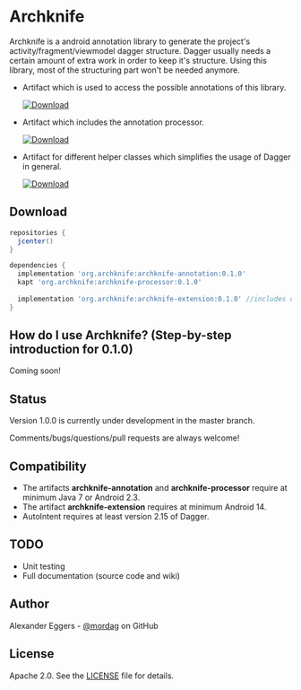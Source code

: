 Archknife
=====

Archknife is a android annotation library to generate the project's activity/fragment/viewmodel dagger structure. Dagger usually needs a certain amount of extra work in order to keep it's structure. Using this library, most of the structuring part won't be needed anymore.

* Artifact which is used to access the possible annotations of this library.

  [![Download](https://api.bintray.com/packages/mordag/android/archknife-annotation/images/download.svg) ](https://bintray.com/mordag/android/archknife-annotation/_latestVersion)

* Artifact which includes the annotation processor.

  [![Download](https://api.bintray.com/packages/mordag/android/archknife-processor/images/download.svg) ](https://bintray.com/mordag/android/archknife-processor/_latestVersion) 

* Artifact for different helper classes which simplifies the usage of Dagger in general.

  [![Download](https://api.bintray.com/packages/mordag/android/archknife-extension/images/download.svg) ](https://bintray.com/mordag/android/archknife-extension/_latestVersion)

Download
--------
```gradle
repositories {
  jcenter()
}

dependencies {
  implementation 'org.archknife:archknife-annotation:0.1.0'
  kapt 'org.archknife:archknife-processor:0.1.0'
  
  implementation 'org.archknife:archknife-extension:0.1.0' //includes optional helper classes
}
```

How do I use Archknife? (Step-by-step introduction for 0.1.0)
-------------------
Coming soon!

Status
------
Version 1.0.0 is currently under development in the master branch.

Comments/bugs/questions/pull requests are always welcome!

Compatibility
-------------

 * The artifacts **archknife-annotation** and **archknife-processor** require at minimum Java 7 or Android 2.3.
 * The artifact **archknife-extension** requires at minimum Android 14.
 * AutoIntent requires at least version 2.15 of Dagger.
 
TODO
-------------
* Unit testing
* Full documentation (source code and wiki)

Author
------
Alexander Eggers - [@mordag][2] on GitHub

License
-------
Apache 2.0. See the [LICENSE][1] file for details.


[1]: https://github.com/Mordag/archknife/blob/master/LICENSE
[2]: https://github.com/Mordag
